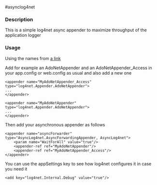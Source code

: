 #asynclog4net

### Description
This is a simple log4net async appender to maximize throughput of the application logger

### Usage

Using the names from 
[a link](http://logging.apache.org/log4net/release/config-examples.html)

Add for example an AdoNetAppender and an AdoNetAppender_Access in your app.config or web.config as usual and also add a new one

    <appender name="MyAdoNetAppender_Access" type="log4net.Appender.AdoNetAppender">
    ...
    </appender>   
    
    <appender name="MyAdoNetAppender" type="log4net.Appender.AdoNetAppender">
    ...
    </appender>   


Then add your asynchronous appender as follows
	
    <appender name="asyncForwarder" type="AsyncLog4net.AsyncForwardingAppender, AsyncLog4net">
    	<param name="WaitForAll" value="true"/>
    	<appender-ref ref="MyAdoNetAppender"/>
    	<appender-ref ref="MyAdoNetAppender_Access"/>
    </appender>   

You can use the appSettings key to see how log4net configures it in case you need it

    <add key="log4net.Internal.Debug" value="true"/>

